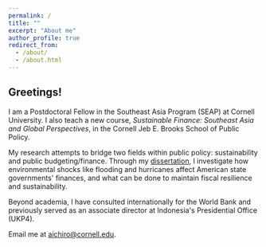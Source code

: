 ```yaml
---
permalink: /
title: ""
excerpt: "About me"
author_profile: true
redirect_from: 
  - /about/
  - /about.html
---
```



<h2> Greetings! </h2>

I am a Postdoctoral Fellow in the Southeast Asia Program (SEAP) at Cornell University. I also teach a new course, *Sustainable Finance: Southeast Asia and Global Perspectives*, in the Cornell Jeb E. Brooks School of Public Policy.

My research attempts to bridge two fields within public policy: sustainability and public budgeting/finance. Through my [dissertation](https://drum.lib.umd.edu/items/f13a8fd1-29b3-4794-bb0f-bf9caaf5f483), I investigate how environmental shocks like flooding and hurricanes affect American state governments' finances, and what can be done to maintain fiscal resilience and sustainability.

Beyond academia, I have consulted internationally for the World Bank and previously served as an associate director at Indonesia's Presidential Office (UKP4).

Email me at [aichiro@cornell.edu](mailto:aichiro@cornell.edu).
